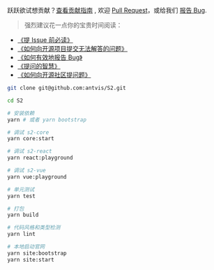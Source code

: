 跃跃欲试想贡献？[查看贡献指南](https://s2.antv.antgroup.com/manual/contribution) , 欢迎 [Pull Request](https://github.com/antvis/S2/pulls)，或给我们 [报告 Bug](https://github.com/antvis/S2/issues/new?assignees=&labels=&projects=&template=bug-report.md&title=%F0%9F%90%9B).

> 强烈建议花一点你的宝贵时间阅读：

- [《提 Issue 前必读》](https://github.com/antvis/S2/issues/1904)
- [《如何向开源项目提交无法解答的问题》](https://zhuanlan.zhihu.com/p/25795393)
- [《如何有效地报告 Bug》](https://www.chiark.greenend.org.uk/~sgtatham/bugs-cn.html)
- [《提问的智慧》](https://github.com/ryanhanwu/How-To-Ask-Questions-The-Smart-Way)
- [《如何向开源社区提问题》](https://github.com/seajs/seajs/issues/545)

```bash
git clone git@github.com:antvis/S2.git

cd S2

# 安装依赖
yarn # 或者 yarn bootstrap

# 调试 s2-core
yarn core:start

# 调试 s2-react
yarn react:playground

# 调试 s2-vue
yarn vue:playground

# 单元测试
yarn test

# 打包
yarn build

# 代码风格和类型检测
yarn lint

# 本地启动官网
yarn site:bootstrap
yarn site:start
```
